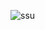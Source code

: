 ![ssu](https://github.com/amrremam/University-Management-System/assets/99700574/a15031f3-c365-45ec-b209-867a88152641)

